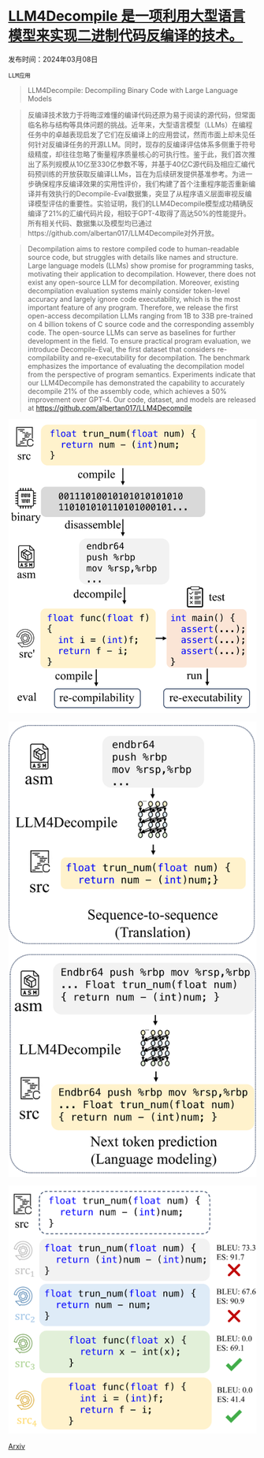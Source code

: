 # [LLM4Decompile 是一项利用大型语言模型来实现二进制代码反编译的技术。](https://arxiv.org/abs/2403.05286)

发布时间：2024年03月08日

`LLM应用`

> LLM4Decompile: Decompiling Binary Code with Large Language Models

> 反编译技术致力于将晦涩难懂的编译代码还原为易于阅读的源代码，但常面临名称与结构等具体问题的挑战。近年来，大型语言模型（LLMs）在编程任务中的卓越表现启发了它们在反编译上的应用尝试，然而市面上却未见任何针对反编译任务的开源LLM。同时，现存的反编译评估体系多侧重于符号级精度，却往往忽略了衡量程序质量核心的可执行性。鉴于此，我们首次推出了系列规模从10亿至330亿参数不等，并基于40亿C源代码及相应汇编代码预训练的开放获取反编译LLMs，旨在为后续研发提供基准参考。为进一步确保程序反编译效果的实用性评价，我们构建了首个注重程序能否重新编译并有效执行的Decompile-Eval数据集，突显了从程序语义层面审视反编译模型评估的重要性。实验证明，我们的LLM4Decompile模型成功精确反编译了21%的汇编代码片段，相较于GPT-4取得了高达50%的性能提升。所有相关代码、数据集以及模型均已通过https://github.com/albertan017/LLM4Decompile对外开放。

> Decompilation aims to restore compiled code to human-readable source code, but struggles with details like names and structure. Large language models (LLMs) show promise for programming tasks, motivating their application to decompilation. However, there does not exist any open-source LLM for decompilation. Moreover, existing decompilation evaluation systems mainly consider token-level accuracy and largely ignore code executability, which is the most important feature of any program. Therefore, we release the first open-access decompilation LLMs ranging from 1B to 33B pre-trained on 4 billion tokens of C source code and the corresponding assembly code. The open-source LLMs can serve as baselines for further development in the field. To ensure practical program evaluation, we introduce Decompile-Eval, the first dataset that considers re-compilability and re-executability for decompilation. The benchmark emphasizes the importance of evaluating the decompilation model from the perspective of program semantics. Experiments indicate that our LLM4Decompile has demonstrated the capability to accurately decompile 21% of the assembly code, which achieves a 50% improvement over GPT-4. Our code, dataset, and models are released at https://github.com/albertan017/LLM4Decompile

![LLM4Decompile 是一项利用大型语言模型来实现二进制代码反编译的技术。](../../../paper_images/2403.05286/x1.png)

![LLM4Decompile 是一项利用大型语言模型来实现二进制代码反编译的技术。](../../../paper_images/2403.05286/x2.png)

![LLM4Decompile 是一项利用大型语言模型来实现二进制代码反编译的技术。](../../../paper_images/2403.05286/x3.png)

[Arxiv](https://arxiv.org/abs/2403.05286)